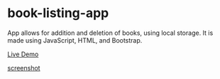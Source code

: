# book-listing-app

App allows for addition and deletion of books, using local storage. It is made using JavaScript, HTML, and Bootstrap.

[Live Demo](https://thirsty-kirch-4b982e.netlify.app/)

[screenshot](screenshot.png)
